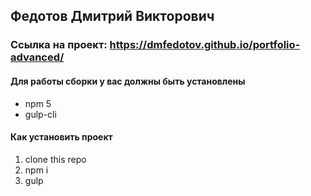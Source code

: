 ## Федотов Дмитрий Викторович

### Ссылка на проект: https://dmfedotov.github.io/portfolio-advanced/

#### Для работы сборки у вас должны быть установлены
* npm 5
* gulp-cli 

#### Как установить проект
1. clone this repo
2. npm i
3. gulp
